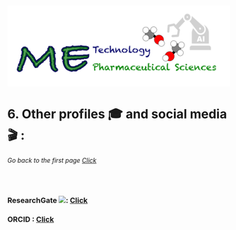 ![](../images/cv-header.png)


# 6. Other profiles 🎓 and social media 🎬 :


###### Go back to the first page [Click](../README.md)

&nbsp;


### ResearchGate ![](https://www.researchgate.net/favicon.ico): [Click](https://www.researchgate.net/profile/Thanet-Pitakbut)

### ORCID : [Click](https://orcid.org/0000-0002-1159-3361)

